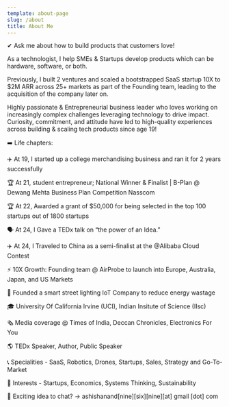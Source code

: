 ```yaml
---
template: about-page
slug: /about
title: About Me
---
```

<!--StartFragment-->

✔ Ask me about how to build products that customers love!

As a technologist, I help SMEs & Startups develop products which can be hardware, software, or both. 

Previously, I built 2 ventures and scaled a bootstrapped SaaS startup 10X to $2M ARR across 25+ markets as part of the Founding team, leading to the acquisition of the company later on. 

Highly passionate & Entrepreneurial business leader who loves working on increasingly complex challenges leveraging technology to drive impact. Curiosity, commitment, and attitude have led to high-quality experiences across building & scaling tech products since age 19!



➡️ Life chapters:



✈️ At 19, I started up a college merchandising business and ran it for 2 years successfully 

🏆 At 21, student entrepreneur; National Winner & Finalist | B-Plan @ Dewang Mehta Business Plan Competition Nasscom

🏆 At 22, Awarded a grant of $50,000 for being selected in the top 100 startups out of 1800 startups 

🗣️ At 24, I Gave a TEDx talk on “the power of an Idea.”

✈️ At 24, I Traveled to China as a semi-finalist at the @Alibaba Cloud Contest

⚡️ 10X Growth: Founding team @ AirProbe to launch into Europe, Australia, Japan, and US Markets

🚀 Founded a smart street lighting IoT Company to reduce energy wastage 

🎓 University Of California Irvine (UCI), Indian Insitute of Science (IIsc)

🗞️ Media coverage @ Times of India, Deccan Chronicles, Electronics For You 

🌎 TEDx Speaker, Author, Public Speaker



📞 Specialities - SaaS, Robotics, Drones, Startups, Sales, Strategy and Go-To-Market

🎈 Interests - Startups, Economics, Systems Thinking, Sustainability 

📩 Exciting idea to chat? -> ashishanand\[nine]\[six]\[nine]\[at] gmail \[dot] com

<!--EndFragment-->